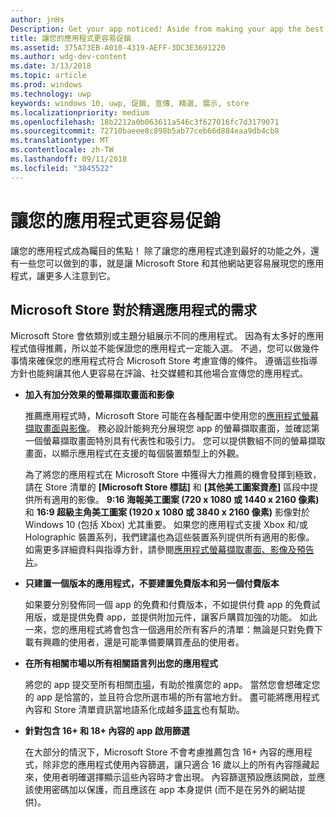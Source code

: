 ```yaml
---
author: jnHs
Description: Get your app noticed! Aside from making your app the best it can be, there are things you can do that make it easy for the Microsoft Store and other sites to showcase your app and help it get more attention.
title: 讓您的應用程式更容易促銷
ms.assetid: 375A73EB-A010-4319-AEFF-3DC3E3691220
ms.author: wdg-dev-content
ms.date: 3/13/2018
ms.topic: article
ms.prod: windows
ms.technology: uwp
keywords: windows 10, uwp, 促銷, 宣傳, 精選, 展示, store
ms.localizationpriority: medium
ms.openlocfilehash: 18b2212a0b063611a546c3f627016fc7d3179071
ms.sourcegitcommit: 72710baeee8c898b5ab77ceb66d884eaa9db4cb8
ms.translationtype: MT
ms.contentlocale: zh-TW
ms.lasthandoff: 09/11/2018
ms.locfileid: "3845522"
---
```

# <a name="make-your-app-easier-to-promote"></a>讓您的應用程式更容易促銷


讓您的應用程式成為矚目的焦點！ 除了讓您的應用程式達到最好的功能之外，還有一些您可以做到的事，就是讓 Microsoft Store 和其他網站更容易展現您的應用程式，讓更多人注意到它。


## <a name="microsoft-store-requirements-for-featured-apps"></a>Microsoft Store 對於精選應用程式的需求

Microsoft Store 會依類別或主題分組展示不同的應用程式。 因為有太多好的應用程式值得推薦，所以並不能保證您的應用程式一定能入選。 不過，您可以做幾件事情來確保您的應用程式符合 Microsoft Store 考慮宣傳的條件。 遵循這些指導方針也能夠讓其他人更容易在評論、社交媒體和其他場合宣傳您的應用程式。

-   **加入有加分效果的螢幕擷取畫面和影像**

    推薦應用程式時，Microsoft Store 可能在各種配置中使用您的[應用程式螢幕擷取畫面與影像](app-screenshots-and-images.md)。 務必設計能夠充分展現您 app 的螢幕擷取畫面，並確認第一個螢幕擷取畫面特別具有代表性和吸引力。 您可以提供數組不同的螢幕擷取畫面，以顯示應用程式在支援的每個裝置類型上的外觀。

    為了將您的應用程式在 Microsoft Store 中獲得大力推薦的機會發揮到極致，請在 Store 清單的 **\[Microsoft Store 標誌\]** 和 **\[其他美工圖案資產\]** 區段中提供所有適用的影像。 **9:16 海報美工圖案 (720 x 1080 或 1440 x 2160 像素)** 和 **16:9 超級主角美工圖案 (1920 x 1080 或 3840 x 2160 像素)** 影像對於 Windows 10 (包括 Xbox) 尤其重要。 如果您的應用程式支援 Xbox 和/或 Holographic 裝置系列，我們建議也為這些裝置系列提供所有適用的影像。 如需更多詳細資料與指導方針，請參閱[應用程式螢幕擷取畫面、影像及預告片](app-screenshots-and-images.md)。

-   **只建置一個版本的應用程式，不要建置免費版本和另一個付費版本**

    如果要分別發佈同一個 app 的免費和付費版本，不如提供付費 app 的免費試用版，或是提供免費 app，並提供附加元件，讓客戶購買加強的功能。 如此一來，您的應用程式將會包含一個適用於所有客戶的清單：無論是只對免費下載有興趣的使用者，還是可能準備要購買產品的使用者。

-   **在所有相關市場以所有相關語言列出您的應用程式**

    將您的 app 提交至所有相關[市場](define-pricing-and-market-selection.md)，有助於推廣您的 app。 當然您會想確定您的 app 是恰當的，並且符合您所選市場的所有當地方針。 盡可能將應用程式內容和 Store 清單資訊當地語系化成越多[語言](supported-languages.md)也有幫助。

-   **針對包含 16+ 和 18+ 內容的 app 啟用篩選**

    在大部分的情況下，Microsoft Store 不會考慮推薦包含 16+ 內容的應用程式，除非您的應用程式使用內容篩選，讓只適合 16 歲以上的所有內容隱藏起來，使用者明確選擇顯示這些內容時才會出現。 內容篩選預設應該開啟，並應該使用密碼加以保護，而且應該在 app 本身提供 (而不是在另外的網站提供)。



 





